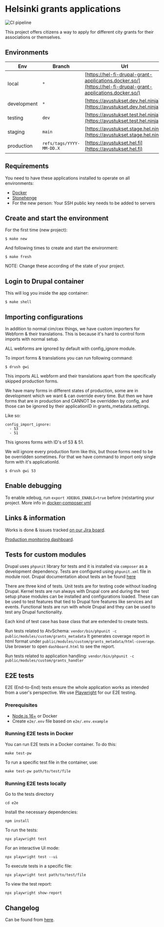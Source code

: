 # Helsinki grants applications

![CI pipeline](https://github.com/City-of-Helsinki/hel-fi-drupal-grants/actions/workflows/test.yml/badge.svg)

This project offers citizens a way to apply for different city grants for their associations or themselves.

## Environments

| Env         | Branch                   | Url                                                                                                        |
|-------------|--------------------------|------------------------------------------------------------------------------------------------------------|
| local       | `*`                      | [https://hel-fi-drupal-grant-applications.docker.so/](https://hel-fi-drupal-grant-applications.docker.so/) |
| development | `*`                      | [https://avustukset.dev.hel.ninja](https://avustukset.dev.hel.ninja)                                       |
| testing     | `dev`                    | [https://avustukset.test.hel.ninja](https://avustukset.test.hel.ninja)                                     |
| staging     | `main`                   | [https://avustukset.stage.hel.ninja](https://avustukset.stage.hel.ninja)                                   |
| production  | `refs/tags/YYYY-MM-DD.X` | [https://avustukset.hel.fi](https://avustukset.hel.fi)                                                     |

## Requirements

You need to have these applications installed to operate on all environments:

- [Docker](https://github.com/druidfi/guidelines/blob/master/docs/docker.md)
- [Stonehenge](https://github.com/druidfi/stonehenge)
- For the new person: Your SSH public key needs to be added to servers

## Create and start the environment

For the first time (new project):

``
$ make new
``

And following times to create and start the environment:

``
$ make fresh
``

NOTE: Change these according of the state of your project.

## Login to Drupal container

This will log you inside the app container:

```
$ make shell
```

## Importing configurations
In addition to normal cim/cex things, we have custom importers for Webform & their translations. This is because it's hard to control form imports with normal setup.

ALL webforms are ignored by default with config_ignore module.

To import forms & translations you can run following command:
```
$ drush gwi
```
This imports ALL webform and their translations apart from the specifically skipped production forms.

We have many forms in different states of production, some are in development which we want & can override every time. But then we have forms that are in production and CANNOT be overridden by config, and those can be ignored by their applicationID in grants_metadata.settings.

Like so:
```
config_import_ignore:
  - 53
  - 51
```
This ignores forms with ID's of 53 & 51.

We will ignore every production form like this, but those forms need to be be overridden sometimes. For that we have command to import only single form with it's applicationId.
```
$ drush gwi 53
```





## Enable debugging
To enable xdebug, run `export XDEBUG_ENABLE=true` before (re)starting your project. More info in [docker-composer.yml](./docker-compose.yml)

## Links & information
Works is done & issues tracked [on our Jira board](https://helsinkisolutionoffice.atlassian.net/browse/AU).

[Production monitoring dashboard](https://console-openshift-console.apps.platta.hel.fi/k8s/cluster/projects/hki-kanslia-aok-lomaketyokalu-prod).

## Tests for custom modules

Drupal uses `phpunit` library for tests and it is installed via `composer` as a development dependency. Tests are configured using `phpunit.xml` file in module root. Drupal documentation about tests an be found [here](https://www.drupal.org/docs/develop/automated-testing)

There are three kind of tests. Unit tests are for testing code without loading Drupal. Kernel tests are run always with Drupal core and during the test setup phase modules can be installed and configurations loaded. These can be used to test features that tied to Drupal fore features like services and events. Functional tests are run with whole Drupal and they can be used to test any Drupal functionality.

Each kind of test case has base class that are extended to create tests.

Run tests related to AtvSchema: `vendor/bin/phpunit -c public/modules/custom/grants_metadata` It generates coverage report in html format under `public/modules/custom/grants_metadata/html-coverage`. Use browser to open `dashboard.html` to see the report.

Run tests related to application handling: `vendor/bin/phpunit -c public/modules/custom/grants_handler`

## E2E tests

E2E (End-to-End) tests ensure the whole application works as intended from a user's perspective. We use [Playwright](https://playwright.dev/) for our E2E testing.

### Prerequisites

- [Node.js 16+](https://nodejs.org/) or Docker
- Create `e2e/.env` file based on `e2e/.env.example`


### Running E2E tests in Docker

You can run E2E tests in a Docker container. To do this:

    make test-pw

To run a specific test file in the container, use:

    make test-pw path/to/test/file


### Running E2E tests locally

Go to the tests directory

    cd e2e

Install the necessary dependencies:

    npm install

To run the tests:

    npx playwright test

For an interactive UI mode:

    npx playwright test --ui

To execute tests in a specific file:

    npx playwright test path/to/test/file

To view the test report:

    npx playwright show-report

## Changelog
Can be found from [here](CHANGELOG.md).
